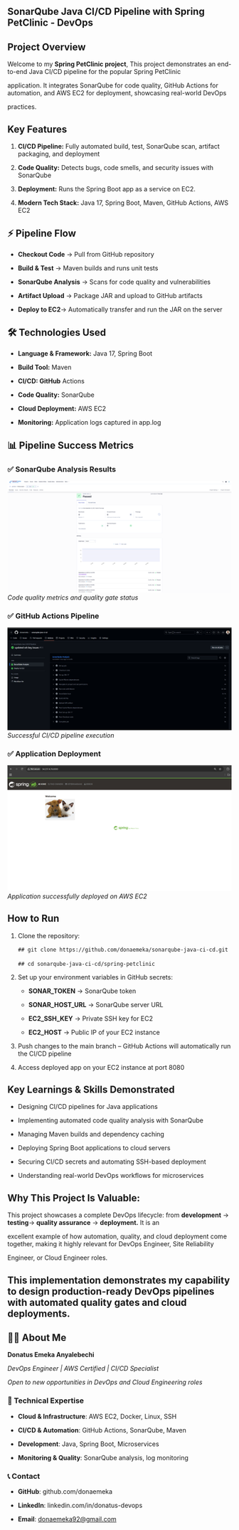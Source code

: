 ## SonarQube Java CI/CD Pipeline with Spring PetClinic - DevOps



## Project Overview

Welcome to my **Spring PetClinic project**, This project demonstrates an end-to-end Java CI/CD pipeline for the popular Spring PetClinic

application. It integrates SonarQube for code quality, GitHub Actions for automation, and AWS EC2 for deployment, showcasing real-world DevOps 
 
practices.



## Key Features

1. **CI/CD Pipeline:** Fully automated build, test, SonarQube scan, artifact packaging, and deployment

2. **Code Quality:** Detects bugs, code smells, and security issues with SonarQube

3. **Deployment:** Runs the Spring Boot app as a service on EC2.

4. **Modern Tech Stack:** Java 17, Spring Boot, Maven, GitHub Actions, AWS EC2



## ⚡ Pipeline Flow

- **Checkout Code** → Pull from GitHub repository

- **Build & Test** → Maven builds and runs unit tests

- **SonarQube Analysis** → Scans for code quality and vulnerabilities

- **Artifact Upload** → Package JAR and upload to GitHub artifacts

- **Deploy to EC2**→ Automatically transfer and run the JAR on the server



## 🛠️ Technologies Used

- **Language & Framework:** Java 17, Spring Boot

- **Build Tool:** Maven

- **CI/CD: GitHub** Actions

- **Code Quality:** SonarQube

- **Cloud Deployment:** AWS EC2

- **Monitoring:** Application logs captured in app.log



## 📊 Pipeline Success Metrics

### ✅ SonarQube Analysis Results
![SonarQube Dashboard](images/sonarqube-dashboard.png)
*Code quality metrics and quality gate status*

### ✅ GitHub Actions Pipeline  
![GitHub Actions](images/github-actions.png)
*Successful CI/CD pipeline execution*

### ✅ Application Deployment
![Spring PetClinic](images/running-app.png)
*Application successfully deployed on AWS EC2*



## How to Run

1. Clone the repository:

       ## git clone https://github.com/donaemeka/sonarqube-java-ci-cd.git

       ## cd sonarqube-java-ci-cd/spring-petclinic

2. Set up your environment variables in GitHub secrets:

    - **SONAR_TOKEN** → SonarQube token

    - **SONAR_HOST_URL** → SonarQube server URL

    - **EC2_SSH_KEY** → Private SSH key for EC2

    - **EC2_HOST** → Public IP of your EC2 instance

3. Push changes to the main branch – GitHub Actions will automatically run the CI/CD pipeline

4. Access deployed app on your EC2 instance at port 8080



## Key Learnings & Skills Demonstrated

- Designing CI/CD pipelines for Java applications

- Implementing automated code quality analysis with SonarQube

- Managing Maven builds and dependency caching

- Deploying Spring Boot applications to cloud servers

- Securing CI/CD secrets and automating SSH-based deployment

- Understanding real-world DevOps workflows for microservices



## Why This Project Is Valuable:

This project showcases a complete DevOps lifecycle:  from **development** → **testing**→ **quality assurance** → **deployment.** It is an 

excellent example of how automation, quality, and cloud deployment come together, making it highly relevant for DevOps Engineer, Site Reliability 

Engineer, or Cloud Engineer roles.

## This implementation demonstrates my capability to design production-ready DevOps pipelines with automated quality gates and cloud deployments.




## 👨‍💻 About Me

**Donatus Emeka Anyalebechi**  

*DevOps Engineer | AWS Certified | CI/CD Specialist*

*Open to new opportunities in DevOps and Cloud Engineering roles*


### 🔧 Technical Expertise

- **Cloud & Infrastructure**: AWS EC2, Docker, Linux, SSH

- **CI/CD & Automation**: GitHub Actions, SonarQube, Maven

- **Development**: Java, Spring Boot, Microservices

- **Monitoring & Quality**: SonarQube analysis, log monitoring


### 📞 Contact

- **GitHub**: github.com/donaemeka

- **LinkedIn**: linkedin.com/in/donatus-devops

- **Email**: donaemeka92@gmail.com







